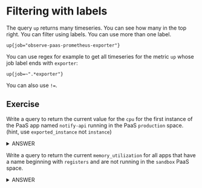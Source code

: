 # Filtering with labels

The query `up` returns many timeseries. You can see how many in the top right. You can filter using labels. You can use more than one label.

`up{job="observe-paas-prometheus-exporter"}`

You can use regex for example to get all timeseries for the metric `up` whose job label ends with `exporter`:

`up{job=~".*exporter"}`

You can also use `!=`.

## Exercise

Write a query to return the current value for the `cpu` for the first instance of the PaaS app named `notify-api` running in the PaaS `production` space. (hint, use `exported_instance` not `instance`)

<details>
  <summary>ANSWER</summary><p>

  ```cpu{app="notify-api", space="production", exported_instance="0"}```

</p>
</details>


Write a query to return the current `memory_utilization` for all apps that have a name beginning with `registers` and are not running in the `sandbox` PaaS space.

<details>
  <summary>ANSWER</summary><p>

  ```memory_utilization{app=~"registers.*", space!="sandbox"}```

</p>
</details>


